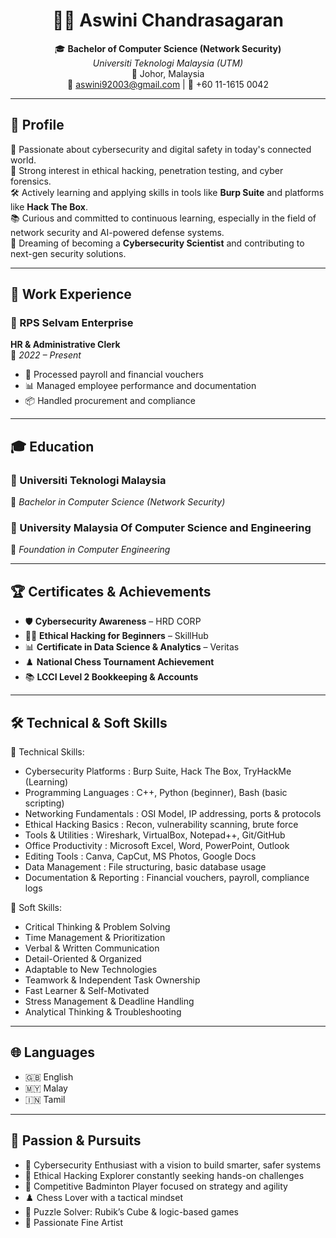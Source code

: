 <h1 align="center">🧑‍💻 Aswini Chandrasagaran</h1>

<p align="center">
  🎓 <strong>Bachelor of Computer Science (Network Security)</strong><br/>
  <em>Universiti Teknologi Malaysia (UTM)</em><br/>
  📍 Johor, Malaysia<br/>
  📧 <a href="mailto:aswini92003@gmail.com">aswini92003@gmail.com</a> | 📱 +60 11-1615 0042
</p>

---

## 🧾 Profile

🔐 Passionate about cybersecurity and digital safety in today's connected world.  
🧠 Strong interest in ethical hacking, penetration testing, and cyber forensics.  
🛠️ Actively learning and applying skills in tools like **Burp Suite** and platforms like **Hack The Box**.  
📚 Curious and committed to continuous learning, especially in the field of network security and AI-powered defense systems.  
🎯 Dreaming of becoming a **Cybersecurity Scientist** and contributing to next-gen security solutions.

---

## 💼 Work Experience

### 🏢 RPS Selvam Enterprise  
**HR & Administrative Clerk**  
📅 *2022 – Present*  
- 🧾 Processed payroll and financial vouchers  
- 📊 Managed employee performance and documentation  
- 📦 Handled procurement and compliance  

---

## 🎓 Education

### 🏫 Universiti Teknologi Malaysia  
📘 *Bachelor in Computer Science (Network Security)*

### 🏫 University Malaysia Of Computer Science and Engineering  
📗 *Foundation in Computer Engineering*

---

## 🏆 Certificates & Achievements

- 🛡️ **Cybersecurity Awareness** – HRD CORP  
- 🕵️‍♀️ **Ethical Hacking for Beginners** – SkillHub  
- 📊 **Certificate in Data Science & Analytics** – Veritas  
- ♟️ **National Chess Tournament Achievement**  
- 📚 **LCCI Level 2 Bookkeeping & Accounts**

---

## 🛠️ Technical & Soft Skills

🔧 Technical Skills:
- Cybersecurity Platforms     : Burp Suite, Hack The Box, TryHackMe (Learning)
- Programming Languages       : C++, Python (beginner), Bash (basic scripting)
- Networking Fundamentals     : OSI Model, IP addressing, ports & protocols
- Ethical Hacking Basics      : Recon, vulnerability scanning, brute force
- Tools & Utilities           : Wireshark, VirtualBox, Notepad++, Git/GitHub
- Office Productivity         : Microsoft Excel, Word, PowerPoint, Outlook
- Editing Tools               : Canva, CapCut, MS Photos, Google Docs
- Data Management             : File structuring, basic database usage
- Documentation & Reporting   : Financial vouchers, payroll, compliance logs

🤝 Soft Skills:
- Critical Thinking & Problem Solving
- Time Management & Prioritization
- Verbal & Written Communication
- Detail-Oriented & Organized
- Adaptable to New Technologies
- Teamwork & Independent Task Ownership
- Fast Learner & Self-Motivated
- Stress Management & Deadline Handling
- Analytical Thinking & Troubleshooting

---

## 🌐 Languages

- 🇬🇧 English  
- 🇲🇾 Malay  
- 🇮🇳 Tamil

---

## 💖 Passion & Pursuits

- 🔐 Cybersecurity Enthusiast with a vision to build smarter, safer systems  
- 🧠 Ethical Hacking Explorer constantly seeking hands-on challenges  
- 🏸 Competitive Badminton Player focused on strategy and agility  
- ♟️ Chess Lover with a tactical mindset  
- 🧩 Puzzle Solver: Rubik’s Cube & logic-based games  
- 🎨 Passionate Fine Artist 
